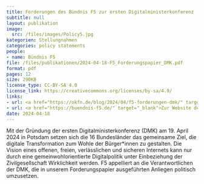 ```yaml
---
title: Forderungen des Bündnis F5 zur ersten Digitalministerkonferenz
subtitle: null
layout: publikation
image:
  src: /files/images/Policy5.jpg
kategorien: Stellungnahmen
categories: policy statements
people:
- name: Bündnis F5
file: /files/publikationen/2024-04-18-F5_Forderungspapier_DMK.pdf
format: pdf
pages: 12
size: 290KB
license_type: CC-BY-SA 4.0
license_link: https://creativecommons.org/licenses/by-sa/4.0/
links:
- url: <a href="https://okfn.de/blog/2024/04/f5-forderungen-dmk/" target="_blank">Zur Pressemitteilung des Bündnis F5</a>
- url: <a href="https://buendnis-f5.de/" target="_blank">Zur Website des Bündnis F5</a>
date: 2024-04-18
---
```


Mit der Gründung der ersten Digitalministerkonferenz (DMK) am 19. April 2024 in Potsdam setzen sich die 16 Bundesländer das gemeinsame Ziel, die digitale Transformation zum Wohle der Bürger*innen zu gestalten. Die Vision eines offenen, freien, verlässlichen und sicheren Internets kann nur durch eine gemeinwohlorientierte Digitalpolitik unter Einbeziehung der Zivilgesellschaft Wirklichkeit werden. F5 appelliert an die Verantwortlichen der DMK, die in unserem Forderungspapier ausgeführten Anliegen politisch umzusetzen.
